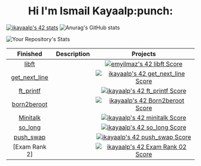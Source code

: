 <h1 align="center">Hi I'm Ismail Kayaalp:punch:</h1>

[![ikayaalp's 42 stats](https://badge42.vercel.app/api/v2/cl79nu64f00160gl0uoyns0kn/stats?cursusId=21&coalitionId=231)](https://github.com/JaeSeoKim/badge42)
![Anurag's GitHub stats](https://github-readme-stats.vercel.app/api?username=ismailkayaalp&show_icons=true&theme=radical)

![Your Repository's Stats](https://github-readme-stats.vercel.app/api/top-langs/?username=ismailkayaalp&theme=blue-green)

|			Finished				| Description	| Projects |
|:---------------:|:-----------:|:----:|
[libft ](https://github.com/ismailkayaalp/libft.git) | | [![emyilmaz's 42 libft Score](https://badge42.vercel.app/api/v2/cl79nu64f00160gl0uoyns0kn/project/2473200)](https://projects.intra.42.fr/42cursus-libft/mine) |
[get_next_line](https://github.com/ismailkayaalp/get_next_line.git) | | [![ikayaalp's 42 get_next_line Score](https://badge42.vercel.app/api/v2/cl79nu64f00160gl0uoyns0kn/project/2507602)](https://github.com/JaeSeoKim/badge42) |
[ft_printf](https://github.com/ismailkayaalp/ft_printf.git) | | [![ikayaalp's 42 ft_printf Score](https://badge42.vercel.app/api/v2/cl79nu64f00160gl0uoyns0kn/project/2524702)](https://github.com/JaeSeoKim/badge42) |
[born2beroot](https://github.com/ismailkayaalp/) | | [![ikayaalp's 42 Born2beroot Score](https://badge42.vercel.app/api/v2/cl79nu64f00160gl0uoyns0kn/project/2522390)](https://github.com/JaeSeoKim/badge42) |[![ikayaalp's 42 Born2beroot Score]
[Minitalk](https://github.com/ismailkayaalp/minitalk.git) | | [![ikayaalp's 42 minitalk Score](https://badge42.vercel.app/api/v2/cl79nu64f00160gl0uoyns0kn/project/2624115)](https://github.com/JaeSeoKim/badge42)
[so_long](https://github.com/ismailkayaalp/so_long.git) | | [![ikayaalp's 42 so_long Score](https://badge42.vercel.app/api/v2/cl79nu64f00160gl0uoyns0kn/project/2626082)](https://github.com/JaeSeoKim/badge42)
[push_swap](https://github.com/ismailkayaalp/push_swap.git) | | [![ikayaalp's 42 push_swap Score](https://badge42.vercel.app/api/v2/cl79nu64f00160gl0uoyns0kn/project/2626083)](https://github.com/JaeSeoKim/badge42)
[Exam Rank 2]| | [![ikayaalp's 42 Exam Rank 02 Score](https://badge42.vercel.app/api/v2/cl79nu64f00160gl0uoyns0kn/project/2636081)](https://github.com/JaeSeoKim/badge42)


